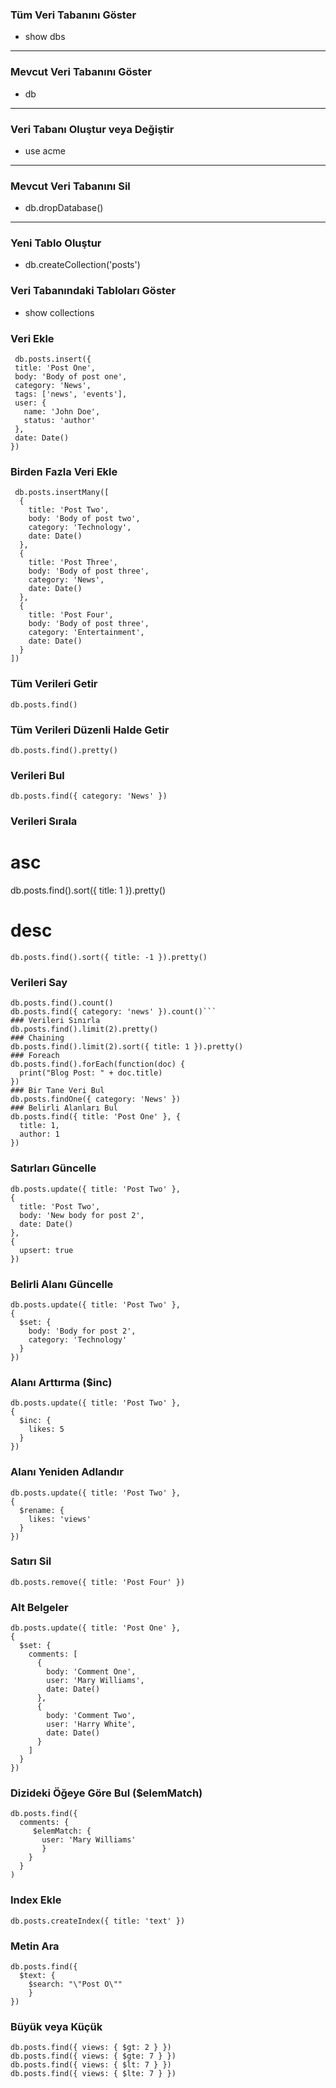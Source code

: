 ### Tüm Veri Tabanını Göster
-  show dbs
---
### Mevcut Veri Tabanını Göster
- db
---
### Veri Tabanı Oluştur veya Değiştir
- use acme
---
### Mevcut Veri Tabanını Sil
- db.dropDatabase()
---
### Yeni Tablo Oluştur
- db.createCollection('posts')
### Veri Tabanındaki Tabloları Göster
- show collections
### Veri Ekle

 ```
  db.posts.insert({
  title: 'Post One',
  body: 'Body of post one',
  category: 'News',
  tags: ['news', 'events'],
  user: {
    name: 'John Doe',
    status: 'author'
  },
  date: Date()
})
```

### Birden Fazla Veri Ekle

```
 db.posts.insertMany([
  {
    title: 'Post Two',
    body: 'Body of post two',
    category: 'Technology',
    date: Date()
  },
  {
    title: 'Post Three',
    body: 'Body of post three',
    category: 'News',
    date: Date()
  },
  {
    title: 'Post Four',
    body: 'Body of post three',
    category: 'Entertainment',
    date: Date()
  }
])
 ```
### Tüm Verileri Getir
 `db.posts.find()`
### Tüm Verileri Düzenli Halde Getir
`db.posts.find().pretty()`
### Verileri Bul
`db.posts.find({ category: 'News' })`
### Verileri Sırala
# asc
db.posts.find().sort({ title: 1 }).pretty()
# desc
`db.posts.find().sort({ title: -1 }).pretty()`
### Verileri Say
```
db.posts.find().count()
db.posts.find({ category: 'news' }).count()```
### Verileri Sınırla
db.posts.find().limit(2).pretty()
### Chaining
db.posts.find().limit(2).sort({ title: 1 }).pretty()
### Foreach
db.posts.find().forEach(function(doc) {
  print("Blog Post: " + doc.title)
})
### Bir Tane Veri Bul
db.posts.findOne({ category: 'News' })
### Belirli Alanları Bul
db.posts.find({ title: 'Post One' }, {
  title: 1,
  author: 1
})
```
### Satırları Güncelle
```
db.posts.update({ title: 'Post Two' },
{
  title: 'Post Two',
  body: 'New body for post 2',
  date: Date()
},
{
  upsert: true
})
```
### Belirli Alanı Güncelle
```
db.posts.update({ title: 'Post Two' },
{
  $set: {
    body: 'Body for post 2',
    category: 'Technology'
  }
})
```
### Alanı Arttırma ($inc)
```
db.posts.update({ title: 'Post Two' },
{
  $inc: {
    likes: 5
  }
})
```
### Alanı Yeniden Adlandır
```
db.posts.update({ title: 'Post Two' },
{
  $rename: {
    likes: 'views'
  }
})
```
### Satırı Sil
`db.posts.remove({ title: 'Post Four' }) `
### Alt Belgeler
``` 
db.posts.update({ title: 'Post One' },
{
  $set: {
    comments: [
      {
        body: 'Comment One',
        user: 'Mary Williams',
        date: Date()
      },
      {
        body: 'Comment Two',
        user: 'Harry White',
        date: Date()
      }
    ]
  }
})
```
### Dizideki Öğeye Göre Bul ($elemMatch)
```
db.posts.find({
  comments: {
     $elemMatch: {
       user: 'Mary Williams'
       }
    }
  }
)
```
### Index Ekle
`db.posts.createIndex({ title: 'text' })`
### Metin Ara
```
db.posts.find({
  $text: {
    $search: "\"Post O\""
    }
})
```
### Büyük veya Küçük
```
db.posts.find({ views: { $gt: 2 } })
db.posts.find({ views: { $gte: 7 } })
db.posts.find({ views: { $lt: 7 } })
db.posts.find({ views: { $lte: 7 } })
```